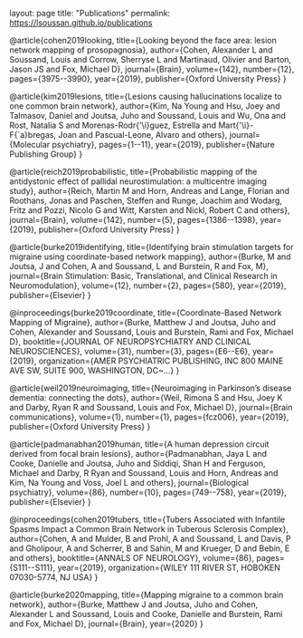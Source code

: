 layout: page
title: "Publications"
permalink: https://lsoussan.github.io/publications

@article{cohen2019looking,
  title={Looking beyond the face area: lesion network mapping of prosopagnosia},
  author={Cohen, Alexander L and Soussand, Louis and Corrow, Sherryse L and Martinaud, Olivier and Barton, Jason JS and Fox, Michael D},
  journal={Brain},
  volume={142},
  number={12},
  pages={3975--3990},
  year={2019},
  publisher={Oxford University Press}
}

@article{kim2019lesions,
  title={Lesions causing hallucinations localize to one common brain network},
  author={Kim, Na Young and Hsu, Joey and Talmasov, Daniel and Joutsa, Juho and Soussand, Louis and Wu, Ona and Rost, Natalia S and Morenas-Rodr{\'\i}guez, Estrella and Mart{\'\i}-F{\`a}bregas, Joan and Pascual-Leone, Alvaro and others},
  journal={Molecular psychiatry},
  pages={1--11},
  year={2019},
  publisher={Nature Publishing Group}
}

@article{reich2019probabilistic,
  title={Probabilistic mapping of the antidystonic effect of pallidal neurostimulation: a multicentre imaging study},
  author={Reich, Martin M and Horn, Andreas and Lange, Florian and Roothans, Jonas and Paschen, Steffen and Runge, Joachim and Wodarg, Fritz and Pozzi, Nicolo G and Witt, Karsten and Nickl, Robert C and others},
  journal={Brain},
  volume={142},
  number={5},
  pages={1386--1398},
  year={2019},
  publisher={Oxford University Press}
}

@article{burke2019identifying,
  title={Identifying brain stimulation targets for migraine using coordinate-based network mapping},
  author={Burke, M and Joutsa, J and Cohen, A and Soussand, L and Burstein, R and Fox, M},
  journal={Brain Stimulation: Basic, Translational, and Clinical Research in Neuromodulation},
  volume={12},
  number={2},
  pages={580},
  year={2019},
  publisher={Elsevier}
}

@inproceedings{burke2019coordinate,
  title={Coordinate-Based Network Mapping of Migraine},
  author={Burke, Matthew J and Joutsa, Juho and Cohen, Alexander and Soussand, Louis and Burstein, Rami and Fox, Michael D},
  booktitle={JOURNAL OF NEUROPSYCHIATRY AND CLINICAL NEUROSCIENCES},
  volume={31},
  number={3},
  pages={E6--E6},
  year={2019},
  organization={AMER PSYCHIATRIC PUBLISHING, INC 800 MAINE AVE SW, SUITE 900, WASHINGTON, DC~…}
}

@article{weil2019neuroimaging,
  title={Neuroimaging in Parkinson’s disease dementia: connecting the dots},
  author={Weil, Rimona S and Hsu, Joey K and Darby, Ryan R and Soussand, Louis and Fox, Michael D},
  journal={Brain communications},
  volume={1},
  number={1},
  pages={fcz006},
  year={2019},
  publisher={Oxford University Press}
}

@article{padmanabhan2019human,
  title={A human depression circuit derived from focal brain lesions},
  author={Padmanabhan, Jaya L and Cooke, Danielle and Joutsa, Juho and Siddiqi, Shan H and Ferguson, Michael and Darby, R Ryan and Soussand, Louis and Horn, Andreas and Kim, Na Young and Voss, Joel L and others},
  journal={Biological psychiatry},
  volume={86},
  number={10},
  pages={749--758},
  year={2019},
  publisher={Elsevier}
}

@inproceedings{cohen2019tubers,
  title={Tubers Associated with Infantile Spasms Impact a Common Brain Network in Tuberous Sclerosis Complex},
  author={Cohen, A and Mulder, B and Prohl, A and Soussand, L and Davis, P and Gholipour, A and Scherrer, B and Sahin, M and Krueger, D and Bebin, E and others},
  booktitle={ANNALS OF NEUROLOGY},
  volume={86},
  pages={S111--S111},
  year={2019},
  organization={WILEY 111 RIVER ST, HOBOKEN 07030-5774, NJ USA}
}

@article{burke2020mapping,
  title={Mapping migraine to a common brain network},
  author={Burke, Matthew J and Joutsa, Juho and Cohen, Alexander L and Soussand, Louis and Cooke, Danielle and Burstein, Rami and Fox, Michael D},
  journal={Brain},
  year={2020}
}
